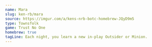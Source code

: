 ```yaml
---
name: Mara
slug: ken-rb/mara
source: https://imgur.com/a/kens-nrb-botc-homebrew-JQyD9m5
type: Townsfolk
game: Trust No One
homebrew: true
tagLine: Each night, you learn a new in-play Outsider or Minion.
---
```

